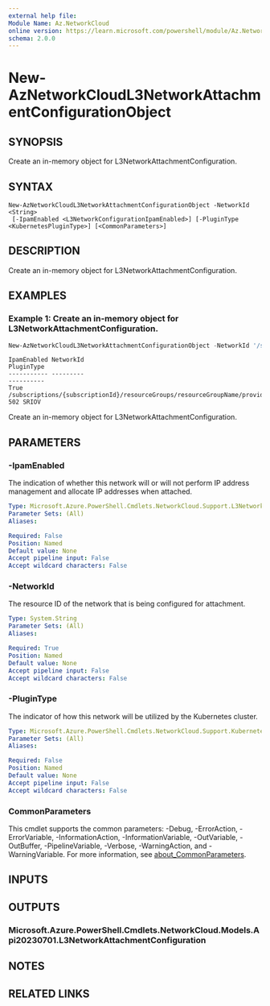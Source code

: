 ```yaml
---
external help file:
Module Name: Az.NetworkCloud
online version: https://learn.microsoft.com/powershell/module/Az.NetworkCloud/new-AzNetworkCloudL3NetworkAttachmentConfigurationObject
schema: 2.0.0
---
```


# New-AzNetworkCloudL3NetworkAttachmentConfigurationObject

## SYNOPSIS
Create an in-memory object for L3NetworkAttachmentConfiguration.

## SYNTAX

```
New-AzNetworkCloudL3NetworkAttachmentConfigurationObject -NetworkId <String>
 [-IpamEnabled <L3NetworkConfigurationIpamEnabled>] [-PluginType <KubernetesPluginType>] [<CommonParameters>]
```

## DESCRIPTION
Create an in-memory object for L3NetworkAttachmentConfiguration.

## EXAMPLES

### Example 1: Create an in-memory object for L3NetworkAttachmentConfiguration.
```powershell
New-AzNetworkCloudL3NetworkAttachmentConfigurationObject -NetworkId '/subscriptions/{subscriptionId}/resourceGroups/resourceGroupName/providers/Microsoft.NetworkCloud/l3Networks/l3network-502' -IpamEnabled True -PluginType 'SRIOV'
```

```output
IpamEnabled NetworkId                                                                                                                  PluginType
----------- ---------                                                                                                                  ----------
True        /subscriptions/{subscriptionId}/resourceGroups/resourceGroupName/providers/Microsoft.NetworkCloud/l3Networks/l3network-502 SRIOV
```

Create an in-memory object for L3NetworkAttachmentConfiguration.

## PARAMETERS

### -IpamEnabled
The indication of whether this network will or will not perform IP address management and allocate IP addresses when attached.

```yaml
Type: Microsoft.Azure.PowerShell.Cmdlets.NetworkCloud.Support.L3NetworkConfigurationIpamEnabled
Parameter Sets: (All)
Aliases:

Required: False
Position: Named
Default value: None
Accept pipeline input: False
Accept wildcard characters: False
```

### -NetworkId
The resource ID of the network that is being configured for attachment.

```yaml
Type: System.String
Parameter Sets: (All)
Aliases:

Required: True
Position: Named
Default value: None
Accept pipeline input: False
Accept wildcard characters: False
```

### -PluginType
The indicator of how this network will be utilized by the Kubernetes cluster.

```yaml
Type: Microsoft.Azure.PowerShell.Cmdlets.NetworkCloud.Support.KubernetesPluginType
Parameter Sets: (All)
Aliases:

Required: False
Position: Named
Default value: None
Accept pipeline input: False
Accept wildcard characters: False
```

### CommonParameters
This cmdlet supports the common parameters: -Debug, -ErrorAction, -ErrorVariable, -InformationAction, -InformationVariable, -OutVariable, -OutBuffer, -PipelineVariable, -Verbose, -WarningAction, and -WarningVariable. For more information, see [about_CommonParameters](http://go.microsoft.com/fwlink/?LinkID=113216).

## INPUTS

## OUTPUTS

### Microsoft.Azure.PowerShell.Cmdlets.NetworkCloud.Models.Api20230701.L3NetworkAttachmentConfiguration

## NOTES

## RELATED LINKS


